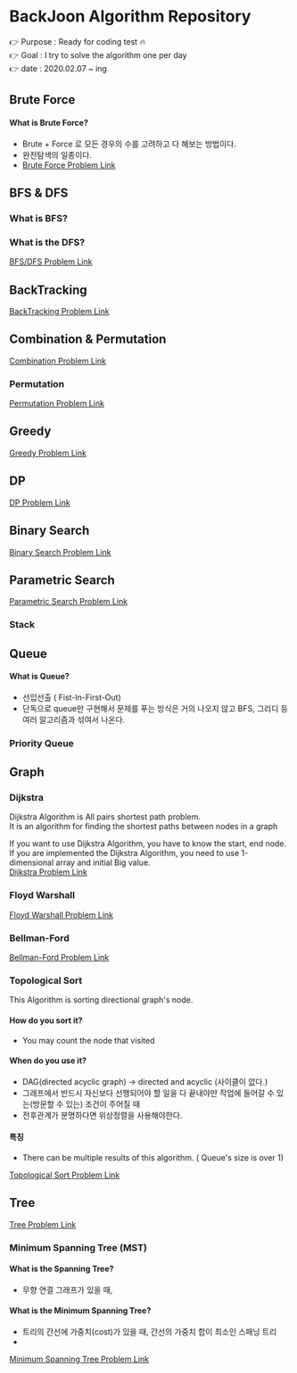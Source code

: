 # BackJoon Algorithm Repository

:point_right: Purpose : Ready for coding test  :fire:   
:point_right: Goal : I try to solve the algorithm one per day   
:point_right: date : 2020.02.07 ~ ing


## Brute Force

#### What is Brute Force?
- Brute + Force 로 모든 경우의 수를 고려하고 다 해보는 방법이다.
- 완전탐색의 일종이다. 
- [Brute Force Problem Link](https://github.com/yougahee/algorithm-boj/tree/master/Algorithm/)


## BFS & DFS
### What is BFS?

### What is the DFS?

[BFS/DFS Problem Link](https://github.com/yougahee/algorithm-boj/tree/master/Algorithm/BFS_DFS)

## BackTracking
[BackTracking Problem Link](https://github.com/yougahee/algorithm-boj/tree/master/Algorithm/BackTracking)


## Combination & Permutation
[Combination Problem Link](https://github.com/yougahee/algorithm-boj/tree/master/Algorithm/Combination)

### Permutation
[Permutation Problem Link](https://github.com/yougahee/algorithm-boj/tree/master/Algorithm/)


## Greedy
[Greedy Problem Link](https://github.com/yougahee/algorithm-boj/tree/master/Algorithm/Greedy)

## DP
[DP Problem Link](https://github.com/yougahee/algorithm-boj/tree/master/Algorithm/DP)

## Binary Search
[Binary Search Problem Link](https://github.com/yougahee/algorithm-boj/tree/master/Algorithm/BinarySearch)

## Parametric Search
[Parametric Search Problem Link](https://github.com/yougahee/algorithm-boj/tree/master/Algorithm/Parametric_Search)


### Stack

## Queue
#### What is Queue?
- 선입선출 ( Fist-In-First-Out)
- 단독으로 queue만 구현해서 문제를 푸는 방식은 거의 나오지 않고 BFS, 그리디 등 여러 알고리즘과 섞여서 나온다.


### Priority Queue

## Graph

### Dijkstra
Dijkstra Algorithm is All pairs shortest path problem.   
It is an algorithm for finding the shortest paths between nodes in a graph

If you want to use Dijkstra Algorithm, you have to know the start, end node.
If you are implemented the Dijkstra Algorithm, you need to use 1-dimensional array and initial Big value.  
[Dijkstra Problem Link](https://github.com/yougahee/algorithm-boj/tree/master/Algorithm/Dijkstra)

### Floyd Warshall
[Floyd Warshall Problem Link](https://github.com/yougahee/algorithm-boj/tree/master/Algorithm/Floyd_Warshall)

### Bellman-Ford 
[Bellman-Ford Problem Link](https://github.com/yougahee/algorithm-boj/tree/master/Algorithm/Dijkstra)


### Topological Sort
This Algorithm is sorting directional graph's node.

#### How do you sort it?
- You may count the node that visited

#### When do you use it?
- DAG(directed acyclic graph) -> directed and acyclic (사이클이 없다.)
- 그래프에서 반드시 자신보다 선행되어야 할 일을 다 끝내야만 작업에 들어갈 수 있는(방문할 수 있는) 조건이 주어질 때
- 전후관계가 분명하다면 위상정렬을 사용해야한다.
  

#### 특징
- There can be multiple results of this algorithm. ( Queue's size is over 1)


[Topological Sort Problem Link](https://github.com/yougahee/algorithm-boj/tree/master/Algorithm/Topological_Sort)


## Tree
[Tree Problem Link](https://github.com/yougahee/algorithm-boj/tree/master/Algorithm/Tree)


### Minimum Spanning Tree (MST)

#### What is the Spanning Tree?
- 무향 연결 그래프가 있을 때, 

#### What is the Minimum Spanning Tree?
- 트리의 간선에 가중치(cost)가 있을 때, 간선의 가중치 합이 최소인 스패닝 트리
- 


[Minimum Spanning Tree Problem Link](https://github.com/yougahee/algorithm-boj/tree/master/Algorithm/Tree)


